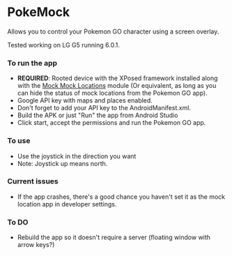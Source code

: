 # PokeMock

Allows you to control your Pokemon GO character using a screen overlay.

Tested working on LG G5 running 6.0.1.

### To run the app
* **REQUIRED**: Rooted device with the XPosed framework installed along with the [Mock Mock Locations](http://repo.xposed.info/module/com.brandonnalls.mockmocklocations) module (Or equivalent, as long as you can hide the status of mock locations from the Pokemon GO app).
* Google API key with maps and places enabled.
* Don't forget to add your API key to the AndroidManifest.xml.
* Build the APK or just "Run" the app from Android Studio
* Click start, accept the permissions and run the Pokemon GO app.

### To use
* Use the joystick in the direction you want
* Note: Joystick up means north.

### Current issues
* If the app crashes, there's a good chance you haven't set it as the mock location app in developer settings.

### To DO
* Rebuild the app so it doesn't require a server (floating window with arrow keys?)
